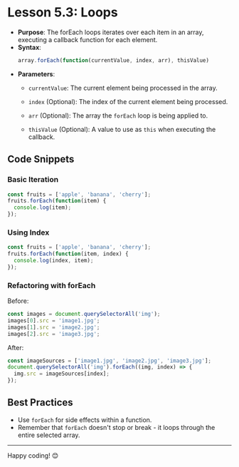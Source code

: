 # Lesson 5.3: Loops

- **Purpose**: The forEach loops iterates over each item in an array, executing a callback function for each element.
- **Syntax**:
  ```javascript
  array.forEach(function(currentValue, index, arr), thisValue)
  ```
- **Parameters**:
  - `currentValue`: The current element being processed in the array.

  - `index` (Optional): The index of the current element being processed.
  - `arr` (Optional): The array the `forEach` loop is being applied to.
  - `thisValue` (Optional): A value to use as `this` when executing the callback.

## Code Snippets

### Basic Iteration
```javascript
const fruits = ['apple', 'banana', 'cherry'];
fruits.forEach(function(item) {
  console.log(item);
});
```

### Using Index
```javascript
const fruits = ['apple', 'banana', 'cherry'];
fruits.forEach(function(item, index) {
  console.log(index, item);
});
```

### Refactoring with forEach
Before:
```javascript
const images = document.querySelectorAll('img');
images[0].src = 'image1.jpg';
images[1].src = 'image2.jpg';
images[2].src = 'image3.jpg';
```

After:
```javascript
const imageSources = ['image1.jpg', 'image2.jpg', 'image3.jpg'];
document.querySelectorAll('img').forEach((img, index) => {
  img.src = imageSources[index];
});
```

## Best Practices

- Use `forEach` for side effects within a function.
- Remember that `forEach` doesn't stop or break - it loops through the entire selected array.

---

Happy coding! 😊